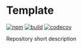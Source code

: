# Template
[![npm](https://badge.fury.io/js/%40dmail%2Ftemplate.svg)](https://badge.fury.io/js/%40dmail%2Ftemplate)
[![build](https://travis-ci.org/dmail/template.svg?branch=master)](http://travis-ci.org/dmail/template)
[![codecov](https://codecov.io/gh/dmail/template/branch/master/graph/badge.svg)](https://codecov.io/gh/dmail/template)

Repository short description
